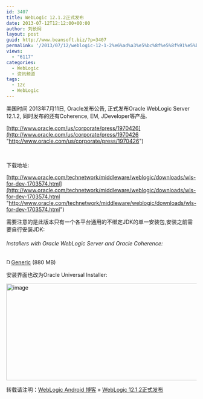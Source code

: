 ```yaml
---
id: 3407
title: WebLogic 12.1.2正式发布
date: 2013-07-12T12:12:00+00:00
author: 刘长炯
layout: post
guid: http://www.beansoft.biz/?p=3407
permalink: '/2013/07/12/weblogic-12-1-2%e6%ad%a3%e5%bc%8f%e5%8f%91%e5%b8%83/'
views:
  - "6117"
categories:
  - WebLogic
  - 资讯频道
tags:
  - 12c
  - WebLogic
---
```

美国时间 2013年7月11日, Oracle发布公告, 正式发布Oracle WebLogic Server 12.1.2, 同时发布的还有Coherence, EM, JDeveloper等产品.

[http://www.oracle.com/us/corporate/press/1970426](http://www.oracle.com/us/corporate/press/1970426 "http://www.oracle.com/us/corporate/press/1970426")

&#160;

下载地址:

[http://www.oracle.com/technetwork/middleware/weblogic/downloads/wls-for-dev-1703574.html](http://www.oracle.com/technetwork/middleware/weblogic/downloads/wls-for-dev-1703574.html "http://www.oracle.com/technetwork/middleware/weblogic/downloads/wls-for-dev-1703574.html")

需要注意的是此版本只有一个各平台通用的不绑定JDK的单一安装包,安装之前需要自行安装JDK:

###### Installers with Oracle WebLogic Server and Oracle Coherence:

<img border="0" alt="Download" align="top" src="http://www.oracle.com/ocom/groups/public/@otn/documents/digitalasset/115899.gif" width="13" height="13" /><a href="http://download.oracle.com/otn/nt/middleware/12c/121200/ofm_wls_generic_12.1.2.0.0_disk1_1of1.zip" name="file1">Generic</a> (880 MB)

安装界面也改为Oracle Universal Installer:

<img style="border-right-width: 0px; display: inline; border-top-width: 0px; border-bottom-width: 0px; border-left-width: 0px" title="image" border="0" alt="image" src="http://www.beansoft.biz/wp-content/uploads/2013/07/image.png" width="806" height="256" />

转载请注明：[WebLogic Android 博客](http://www.beansoft.biz) &raquo; [WebLogic 12.1.2正式发布](http://www.beansoft.biz/2013/07/12/weblogic-12-1-2%e6%ad%a3%e5%bc%8f%e5%8f%91%e5%b8%83/)